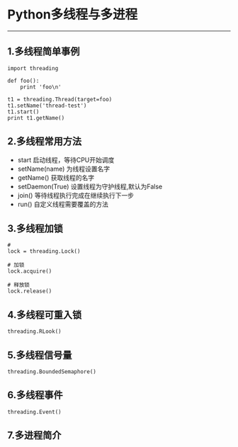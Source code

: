 # Python多线程与多进程

---

## 1.多线程简单事例
	import threading

	def foo():
	    print 'foo\n'
	
	t1 = threading.Thread(target=foo)
	t1.setName('thread-test')
	t1.start()
	print t1.getName()
## 2.多线程常用方法
* start					启动线程，等待CPU开始调度
* setName(name)			为线程设置名字
* getName()				获取线程的名字
* setDaemon(True)		设置线程为守护线程,默认为False
* join()				等待线程执行完成在继续执行下一步
* run()					自定义线程需要覆盖的方法

## 3.多线程加锁
	# 
	lock = threading.Lock()

	# 加锁
	lock.acquire()

	# 释放锁
	lock.release()
## 4.多线程可重入锁
	threading.RLook()
## 5.多线程信号量
	threading.BoundedSemaphore()
## 6.多线程事件
	threading.Event()

## 7.多进程简介
